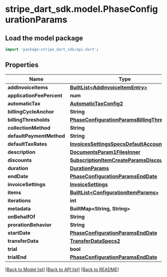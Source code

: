 # stripe_dart_sdk.model.PhaseConfigurationParams

## Load the model package
```dart
import 'package:stripe_dart_sdk/api.dart';
```

## Properties
Name | Type | Description | Notes
------------ | ------------- | ------------- | -------------
**addInvoiceItems** | [**BuiltList&lt;AddInvoiceItemEntry&gt;**](AddInvoiceItemEntry.md) |  | [optional] 
**applicationFeePercent** | **num** |  | [optional] 
**automaticTax** | [**AutomaticTaxConfig2**](AutomaticTaxConfig2.md) |  | [optional] 
**billingCycleAnchor** | **String** |  | [optional] 
**billingThresholds** | [**PhaseConfigurationParamsBillingThresholds**](PhaseConfigurationParamsBillingThresholds.md) |  | [optional] 
**collectionMethod** | **String** |  | [optional] 
**defaultPaymentMethod** | **String** |  | [optional] 
**defaultTaxRates** | [**InvoicesSettingsSpecsDefaultAccountTaxIds**](InvoicesSettingsSpecsDefaultAccountTaxIds.md) |  | [optional] 
**description** | [**DocumentsParam1FilesInner**](DocumentsParam1FilesInner.md) |  | [optional] 
**discounts** | [**SubscriptionItemCreateParamsDiscounts**](SubscriptionItemCreateParamsDiscounts.md) |  | [optional] 
**duration** | [**DurationParams**](DurationParams.md) |  | [optional] 
**endDate** | [**PhaseConfigurationParamsEndDate**](PhaseConfigurationParamsEndDate.md) |  | [optional] 
**invoiceSettings** | [**InvoiceSettings**](InvoiceSettings.md) |  | [optional] 
**items** | [**BuiltList&lt;ConfigurationItemParams&gt;**](ConfigurationItemParams.md) |  | 
**iterations** | **int** |  | [optional] 
**metadata** | **BuiltMap&lt;String, String&gt;** |  | [optional] 
**onBehalfOf** | **String** |  | [optional] 
**prorationBehavior** | **String** |  | [optional] 
**startDate** | [**PhaseConfigurationParamsEndDate**](PhaseConfigurationParamsEndDate.md) |  | [optional] 
**transferData** | [**TransferDataSpecs2**](TransferDataSpecs2.md) |  | [optional] 
**trial** | **bool** |  | [optional] 
**trialEnd** | [**PhaseConfigurationParamsEndDate**](PhaseConfigurationParamsEndDate.md) |  | [optional] 

[[Back to Model list]](../README.md#documentation-for-models) [[Back to API list]](../README.md#documentation-for-api-endpoints) [[Back to README]](../README.md)


